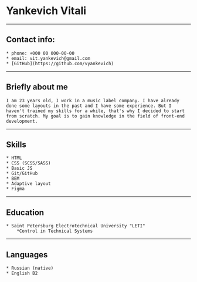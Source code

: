 # Yankevich Vitali

---

## Contact info:

    * phone: +000 00 000-00-00
    * email: vit.yankevich@gmail.com
    * [GitHub](https://github.com/vyankevich)

---

## Briefly about me

    I am 23 years old, I work in a music label company. I have already done some layouts in the past and I have some experience. But I haven't trained my skills for a while, that's why I decided to start from scratch. My goal is to gain knowledge in the field of front-end development.

---

## Skills

    * HTML
    * CSS (SCSS/SASS)
    * Basic JS
    * Git/GitHub
    * BEM
    * Adaptive layout
    * Figma

---

## Education

    * Saint Petersburg Electrotechnical University "LETI"
        *Control in Technical Systems

---

## Languages

    * Russian (native)
    * English B2
